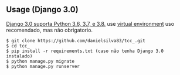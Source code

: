 Usage (Django 3.0)
------------------
[Django 3.0 suporta Python 3.6, 3.7, e 3.8.](https://docs.djangoproject.com/en/dev/releases/3.0/#python-compatibility) use [virtual environment](https://docs.python.org/3/tutorial/venv.html) uso recomendado, mas não obrigatorio.

	$ git clone https://github.com/danielsilva83/tcc_.git
	$ cd tcc_
	$ pip install -r requirements.txt (caso não tenha Django 3.0 instalado)
	$ python manage.py migrate
	$ python manage.py runserver

